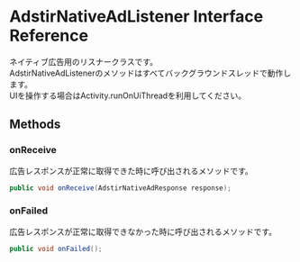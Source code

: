 # AdstirNativeAdListener Interface Reference

ネイティブ広告用のリスナークラスです。  
AdstirNativeAdListenerのメソッドはすべてバックグラウンドスレッドで動作します。  
UIを操作する場合はActivity.runOnUiThreadを利用してください。  

## Methods

### onReceive
広告レスポンスが正常に取得できた時に呼び出されるメソッドです。
```java
public void onReceive(AdstirNativeAdResponse response);
```

### onFailed
広告レスポンスが正常に取得できなかった時に呼び出されるメソッドです。
```java
public void onFailed();
```
